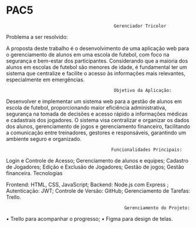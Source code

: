 # PAC5
                                             Gerenciador Tricolor
Problema a ser resolvido:

A proposta deste trabalho é o desenvolvimento de uma aplicação web para o gerenciamento de alunos em uma escola de futebol, com foco na segurança e bem-estar dos participantes. Considerando que a maioria dos alunos em escolas de futebol são menores de idade, é fundamental ter um sistema que centralize e facilite o acesso às informações mais relevantes, especialmente em emergências. 

                                             Objetivo da Aplicação:

Desenvolver e implementar um sistema web para a gestão de alunos em escola de futebol, proporcionando maior eficiência administrativa, segurança na tomada de decisões e acesso rápido a informações médicas e cadastrais dos jogadores. O sistema visa centralizar e organizar os dados dos alunos, gerenciamento de jogos e gerenciamento financeiro, facilitando a comunicação entre treinadores, gestores e responsáveis, garantindo um ambiente seguro e organizado.

                                            Funcionalidades Principais:
Login e Controle de Acesso;
Gerenciamento de alunos e equipes;
Cadastro de Jogadores;
Edição e Exclusão de Jogadores;
Gestão de jogos;
Gestão financeira.
                                               Tecnologias

  
Frontend: HTML, CSS, JavaScript;
Backend: Node.js com Express ;
Autenticação: JWT;
Controle de Versão: GitHub;
Gerenciamento de Tarefas: Trello.


                                                 Gerenciamento do Projeto:

•	Trello para acompanhar o progresso;
•	Figma para design de telas.





